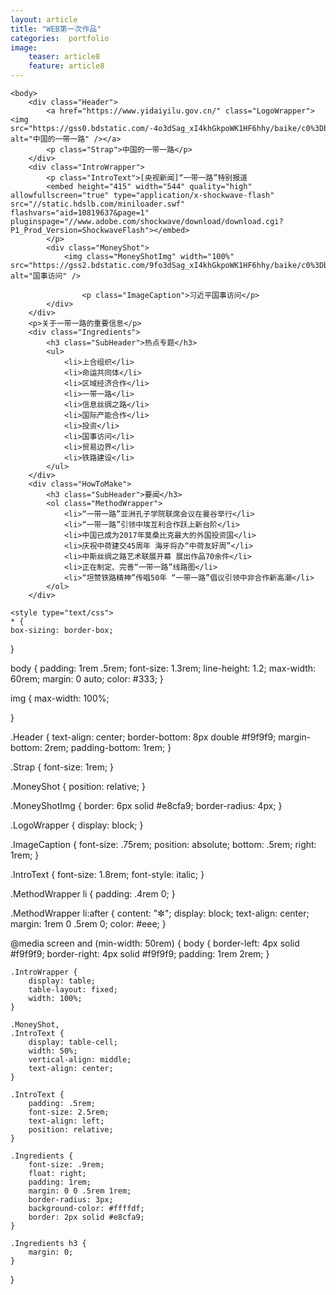 ```yaml
---
layout: article 
title: "WEB第一次作品"
categories:  portfolio
image:
    teaser: article8
    feature: article8
---
```

	<body>
		<div class="Header">
			<a href="https://www.yidaiyilu.gov.cn/" class="LogoWrapper"><img src="https://gss0.bdstatic.com/-4o3dSag_xI4khGkpoWK1HF6hhy/baike/c0%3Dbaike180%2C5%2C5%2C180%2C60/sign=401d6694f3edab64607f4592965fc4a6/267f9e2f07082838fb22c44bb099a9014c08f146.jpg" alt="中国的一带一路" /></a>
			<p class="Strap">中国的一带一路</p>
		</div>
		<div class="IntroWrapper">
			<p class="IntroText">[央视新闻]“一带一路”特别报道
			<embed height="415" width="544" quality="high" allowfullscreen="true" type="application/x-shockwave-flash" src="//static.hdslb.com/miniloader.swf" flashvars="aid=10819637&page=1" pluginspage="//www.adobe.com/shockwave/download/download.cgi?P1_Prod_Version=ShockwaveFlash"></embed>
			</p>
			<div class="MoneyShot">
				<img class="MoneyShotImg" width="100%" src="https://gss2.bdstatic.com/9fo3dSag_xI4khGkpoWK1HF6hhy/baike/c0%3Dbaike72%2C5%2C5%2C72%2C24/sign=5f4e453edd39b60059c307e588395e4f/f9dcd100baa1cd11380b34fdb112c8fcc2ce2da9.jpg" alt="国事访问" />
				
					<p class="ImageCaption">习近平国事访问</p>
			</div>
		</div>
		<p>关于一带一路的重要信息</p>
		<div class="Ingredients">
			<h3 class="SubHeader">热点专题</h3>
			<ul>
				<li>上合组织</li>
				<li>命运共同体</li>
				<li>区域经济合作</li>
				<li>一带一路</li>
				<li>信息丝绸之路</li>
				<li>国际产能合作</li>
				<li>投资</li>
				<li>国事访问</li>
				<li>贸易边界</li>
				<li>铁路建设</li>
			</ul>
		</div>
		<div class="HowToMake">
			<h3 class="SubHeader">要闻</h3>
			<ol class="MethodWrapper">
				<li>“一带一路”亚洲孔子学院联席会议在曼谷举行</li>
				<li>“一带一路”引领中埃互利合作跃上新台阶</li>
				<li>中国已成为2017年莫桑比克最大的外国投资国</li>
				<li>庆祝中荷建交45周年 海牙将办“中荷友好周”</li>
				<li>中斯丝绸之路艺术联展开幕 展出作品70余件</li>
				<li>正在制定、完善“一带一路”线路图</li>
				<li>“坦赞铁路精神”传唱50年 “一带一路”倡议引领中非合作新高潮</li>
			</ol>
		</div>
	
	<style type="text/css">
	* {
	box-sizing: border-box;
}

body {
	padding: 1rem .5rem;
	font-size: 1.3rem;
	line-height: 1.2;
	max-width: 60rem;
	margin: 0 auto;
	color: #333;
}

img {
	max-width: 100%;
	
}


.Header {
	text-align: center;
	border-bottom: 8px double #f9f9f9;
	margin-bottom: 2rem;
	padding-bottom: 1rem;
}

.Strap {
	font-size: 1rem;
}


.MoneyShot {
	position: relative;
}

.MoneyShotImg {
	border: 6px solid #e8cfa9;
	border-radius: 4px;
}

.LogoWrapper {
	display: block;
}

.ImageCaption {
	font-size: .75rem;
	position: absolute;
	bottom: .5rem;
	right: 1rem;
}

.IntroText {
	font-size: 1.8rem;
	font-style: italic;
}

.MethodWrapper li {
	padding: .4rem 0;
}

.MethodWrapper li:after {
	content: "✼";
	display: block;
	text-align: center;
	margin: 1rem 0 .5rem 0;
	color: #eee;
}

@media screen and (min-width: 50rem) {
	body {
		border-left: 4px solid #f9f9f9;
		border-right: 4px solid #f9f9f9;
		padding: 1rem 2rem;
	}

	.IntroWrapper {
		display: table;
		table-layout: fixed;
		width: 100%;
	}

	.MoneyShot,
	.IntroText {
		display: table-cell;
		width: 50%;
		vertical-align: middle;
		text-align: center;
	}

	.IntroText {
		padding: .5rem;
		font-size: 2.5rem;
		text-align: left;
		position: relative;
	}

	.Ingredients {
		font-size: .9rem;
		float: right;
		padding: 1rem;
		margin: 0 0 .5rem 1rem;
		border-radius: 3px;
		background-color: #ffffdf;
		border: 2px solid #e8cfa9;
	}

	.Ingredients h3 {
		margin: 0;
	}
}
	
</style>
</body>